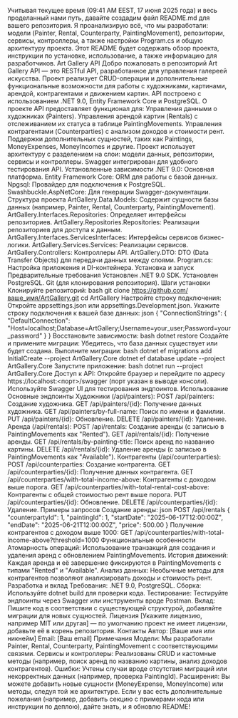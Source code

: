 Учитывая текущее время (09:41 AM EEST, 17 июня 2025 года) и весь проделанный нами путь, давайте создадим файл README.md для вашего репозитория. Я проанализирую всё, что мы разработали: модели (Painter, Rental, Counterparty, PaintingMovement), репозитории, сервисы, контроллеры, а также настройки Program.cs и общую архитектуру проекта. Этот README будет содержать обзор проекта, инструкции по установке, использование, а также информацию для разработчиков.
Art Gallery API
Добро пожаловать в репозиторий Art Gallery API — это RESTful API, разработанное для управления галереей искусства. Проект реализует CRUD-операции и дополнительные функциональные возможности для работы с художниками, картинами, арендой, контрагентами и движением картин. API построено с использованием .NET 9.0, Entity Framework Core и PostgreSQL.
О проекте
API предоставляет функционал для:
Управления данными о художниках (Painters).
Управления арендой картин (Rentals) с отслеживанием их статуса в таблице PaintingMovements.
Управления контрагентами (Counterparties) с анализом доходов и стоимости рент.
Поддержки дополнительных сущностей, таких как Paintings, MoneyExpenses, MoneyIncomes и другие.
Проект использует архитектуру с разделением на слои: модели данных, репозитории, сервисы и контроллеры. Swagger интегрирован для удобного тестирования API.
Установленные зависимости
.NET 9.0: Основная платформа.
Entity Framework Core: ORM для работы с базой данных.
Npgsql: Провайдер для подключения к PostgreSQL.
Swashbuckle.AspNetCore: Для генерации Swagger-документации.
Структура проекта
ArtGallery.Data.Models: Содержит сущности базы данных (например, Painter, Rental, Counterparty, PaintingMovement).
ArtGallery.Interfaces.Repositories: Определяет интерфейсы репозиториев.
ArtGallery.Repositories.Repositories: Реализации репозиториев для доступа к данным.
ArtGallery.Interfaces.ServicesInterfaces: Интерфейсы сервисов бизнес-логики.
ArtGallery.Services.Services: Реализации сервисов.
ArtGallery.Controllers: Контроллеры API.
ArtGallery.DTO: DTO (Data Transfer Objects) для передачи данных между слоями.
Program.cs: Настройка приложения и DI-контейнера.
Установка и запуск
Предварительные требования
Установлен .NET 9.0 SDK.
Установлен PostgreSQL.
Git (для клонирования репозитория).
Шаги установки
Клонируйте репозиторий:
bash
git clone https://github.com/ваше_имя/ArtGallery.git
cd ArtGallery
Настройте строку подключения:
Откройте appsettings.json или appsettings.Development.json.
Укажите строку подключения к вашей базе данных:
json
{
  "ConnectionStrings": {
    "DefaultConnection": "Host=localhost;Database=ArtGallery;Username=your_user;Password=your_password"
  }
}
Восстановите зависимости:
bash
dotnet restore
Создайте и примените миграции:
Убедитесь, что база данных существует или будет создана.
Выполните миграции:
bash
dotnet ef migrations add InitialCreate --project ArtGallery.Core
dotnet ef database update --project ArtGallery.Core
Запустите приложение:
bash
dotnet run --project ArtGallery.Core
Доступ к API:
Откройте браузер и перейдите по адресу https://localhost:<порт>/swagger (порт указан в выводе консоли).
Используйте Swagger UI для тестирования эндпоинтов.
Использование
Основные эндпоинты
Художники (/api/painters):
POST /api/painters: Создание художника.
GET /api/painters/{id}: Получение данных художника.
GET /api/painters/by-full-name: Поиск по имени и фамилии.
PUT /api/painters/{id}: Обновление.
DELETE /api/painters/{id}: Удаление.
Аренда (/api/rentals):
POST /api/rentals: Создание аренды (с записью в PaintingMovements как "Rented").
GET /api/rentals/{id}: Получение аренды.
GET /api/rentals/by-painting-title: Поиск аренд по названию картины.
DELETE /api/rentals/{id}: Удаление аренды (с записью в PaintingMovements как "Available").
Контрагенты (/api/counterparties):
POST /api/counterparties: Создание контрагента.
GET /api/counterparties/{id}: Получение данных контрагента.
GET /api/counterparties/with-total-income-above: Контрагенты с доходом выше порога.
GET /api/counterparties/with-total-rental-cost-above: Контрагенты с общей стоимостью рент выше порога.
PUT /api/counterparties/{id}: Обновление.
DELETE /api/counterparties/{id}: Удаление.
Примеры запросов
Создание аренды:
json
POST /api/rentals
{
  "counterpartyId": 1,
  "paintingId": 1,
  "startDate": "2025-06-17T12:00:00Z",
  "endDate": "2025-06-21T12:00:00Z",
  "price": 500.00
}
Получение контрагентов с доходом выше 1000:
GET /api/counterparties/with-total-income-above?threshold=1000
Функциональные особенности
Атомарность операций: Использование транзакций для создания и удаления аренд с обновлением PaintingMovements.
История движений: Каждая аренда и её завершение фиксируются в PaintingMovements с типами "Rented" и "Available".
Анализ данных: Необычные методы для контрагентов позволяют анализировать доходы и стоимость рент.
Разработка и вклад
Требования: .NET 9.0, PostgreSQL.
Сборка: Используйте dotnet build для проверки кода.
Тестирование: Тестируйте эндпоинты через Swagger или инструменты вроде Postman.
Вклад: Пишите код в соответствии с существующей структурой, добавляйте миграции для новых сущностей.
Лицензия
[Укажите лицензию, например MIT или другая] — по умолчанию проект не имеет лицензии, добавьте её в корень репозитория.
Контакты
Автор: [Ваше имя или никнейм]
Email: [Ваш email]
Примечания
Модели: Мы разработали Painter, Rental, Counterparty, PaintingMovement с соответствующими связями.
Сервисы и контроллеры: Реализованы CRUD и кастомные методы (например, поиск аренд по названию картины, анализ доходов контрагентов).
Ошибки: Учтены случаи вроде отсутствия миграций или некорректных данных (например, проверка PaintingId).
Расширения: Вы можете добавить новые сущности (MoneyExpense, MoneyIncome) или методы, следуя той же архитектуре.
Если у вас есть дополнительные пожелания (например, добавить секцию с примерами кода или инструкции по деплою), дайте знать, и я обновлю README!
